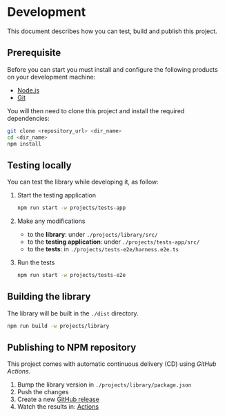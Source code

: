 # Development

This document describes how you can test, build and publish this project.

## Prerequisite

Before you can start you must install and configure the following products on your development machine:

* [Node.js][nodejs]
* [Git][git]

You will then need to clone this project and install the required dependencies:

```sh
git clone <repository_url> <dir_name>
cd <dir_name>
npm install
```

## Testing locally

You can test the library while developing it, as follow:

1. Start the testing application

   ```sh
   npm run start -w projects/tests-app
   ```

2. Make any modifications

   * to the **library**: under `./projects/library/src/`
   * to the **testing application**: under `./projects/tests-app/src/`
   * to the **tests**: in `./projects/tests-e2e/harness.e2e.ts`

3. Run the tests

   ```sh
   npm run start -w projects/tests-e2e
   ```

## Building the library

The library will be built in the `./dist` directory.

```sh
npm run build -w projects/library
```

## Publishing to NPM repository

This project comes with automatic continuous delivery (CD) using *GitHub Actions*.

1. Bump the library version in `./projects/library/package.json`
2. Push the changes
3. Create a new [GitHub release](https://github.com/DSI-HUG/cypress-harness/releases/new)
4. Watch the results in: [Actions](https://github.com/DSI-HUG/cypress-harness/actions)



[git]: https://git-scm.com/
[nodejs]: https://nodejs.org/
